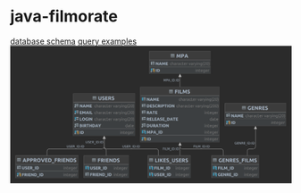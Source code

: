 # java-filmorate
[database schema]([https://pages.github.com/](https://github.com/alexhved/java-filmorate/blob/main/schema.sql))
[query examples](https://github.com/alexhved/java-filmorate/blob/main/schema.sql)
![filmorate-db-schema](https://github.com/alexhved/java-filmorate/blob/main/filmorate-diagram.png)
